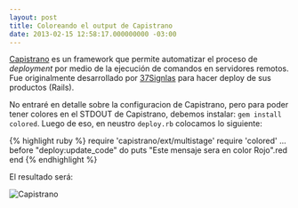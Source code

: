 ```yaml
---
layout: post
title: Coloreando el output de Capistrano
date: 2013-02-15 12:58:17.000000000 -03:00
---
```

[Capistrano](https://github.com/capistrano/capistrano) es un framework que permite automatizar el proceso de _deployment_ por medio de la ejecución de comandos en servidores remotos. Fue originalmente desarrollado por [37Signlas](http://37signals.com/opensource) para hacer deploy de sus productos (Rails).

No entraré en detalle sobre la configuracion de Capistrano, pero para poder tener colores en el STDOUT de Capistrano, debemos instalar: `gem install colored`. Luego de eso, en neustro `deploy.rb` colocamos lo siguiente:

{% highlight ruby %}
require 'capistrano/ext/multistage'
require 'colored'
...
before "deploy:update_code"
do
	puts "Este mensaje sera en color Rojo".red
end
{% endhighlight %}

El resultado será:

![Capistrano](http://media.tumblr.com/740cf2b6570eccdd35a5f0cd38693e2b/tumblr_inline_mgktqj0Y0l1qef6b5.png)
